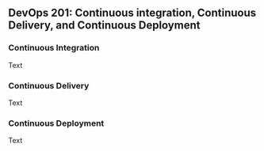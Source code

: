 ## DevOps 201: Continuous integration, Continuous Delivery, and Continuous Deployment

### Continuous Integration

Text

### Continuous Delivery

Text

### Continuous Deployment

Text